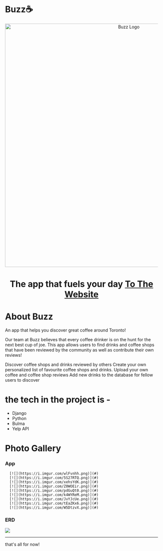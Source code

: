 # Buzz☕

<p align="center">
  <a href="https://github.com/Ckrcok/buzz">
    <img alt="Buzz Logo" src="https://i.imgur.com/WgzL52g.png" width="800"/>
  </a>
</p>
<h1 align ="center">
The app that fuels your day
<a href="https://github.com/Ckrcok/buzz">To The Website</a>
</h1>
        
# About Buzz

An app that helps you discover great coffee around Toronto!

Our team at Buzz believes that every coffee drinker is on the hunt for the next best cup of joe. This app allows users to find drinks and coffee shops that have been reviewed by the community as well as contribute their own reviews!



Discover coffee shops and drinks reviewed by others 
Create your own personalized list of favourite coffee shops and drinks.
Upload your own coffee and coffee shop reviews
Add new drinks to the database for fellow users to discover





# the tech in the project is -
<ul>
<li>Django
<li>Python
<li>Bulma
<li>Yelp API
</ul>



# Photo Gallery 
### App

<p align="center">
 
      [![](https://i.imgur.com/wlFvnhh.png)](#)
      [![](https://i.imgur.com/5S27RTQ.png)](#)
      [![](https://i.imgur.com/xehsYdK.png)](#)
      [![](https://i.imgur.com/Z0WOEir.png)](#)
      [![](https://i.imgur.com/pdGuQt0.png)](#)
      [![](https://i.imgur.com/k4WYReM.png)](#)
      [![](https://i.imgur.com/JvYJcUe.png)](#)
      [![](https://i.imgur.com/tEaZKx6.png)](#)
      [![](https://i.imgur.com/W5DtzvX.png)](#)

</p>


### ERD
[![](https://i.imgur.com/UTb19kK.png)](#)

<hr>

that's all for now!
